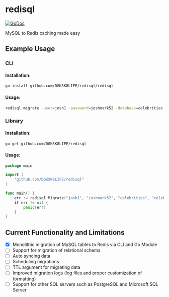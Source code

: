 # redisql 
[![GoDoc](http://godoc.org/github.com/DGKSK8LIFE/redisql?status.svg)](http://godoc.org/github.com/DGKSK8LIFE/redisql) 

MySQL to Redis caching made easy

## Example Usage

### CLI

#### Installation: 

```bash
go install github.com/DGKSK8LIFE/redisql/redisql
```

#### Usage:

```bash
redisql migrate -user=josh1 -password=joshmark52 -database=celebrities -table=celebrity -redisaddr=localhost:6379 -redispass=joshmark52
```

### Library

#### Installation:

```bash
go get github.com/DGKSK8LIFE/redisql
```

#### Usage:

```go
package main

import (
    "github.com/DGKSK8LIFE/redisql"
)

func main() {
    err := redisql.Migrate("josh1", "joshmark52", "celebrities", "celebrity", "localhost:6379", "joshmark52")
    if err != nil {
        panic(err)
    }
}
```

## Current Functionality and Limitations

- [x] Monolithic migration of MySQL tables to Redis via CLI and Go Module 
- [ ] Support for migration of relational schema 
- [ ] Auto syncing data
- [ ] Scheduling migrations
- [ ] TTL argument for migrating data 
- [ ] Improved migration logs (log files and proper customization of formatting)
- [ ] Support for other SQL servers such as PostgreSQL and Microsoft SQL Server